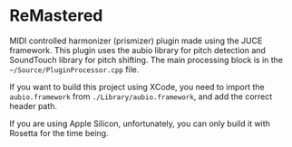 # ReMastered

MIDI controlled harmonizer (prismizer) plugin made using the JUCE framework.
This plugin uses the aubio library for pitch detection and SoundTouch library for pitch shifting. The main processing block is in the `~/Source/PluginProcessor.cpp` file.

If you want to build this project using XCode, you need to import the `aubio.framework` from `./Library/aubio.framework`, and add the correct header path.

If you are using Apple Silicon, unfortunately, you can only build it with Rosetta for the time being.
